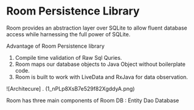 # Room Persistence Library 

Room provides an abstraction layer over SQLite to allow fluent database access while harnessing the full power of SQLite.

Advantage of Room Persistence library 

1. Compile time validation of Raw Sql Quries.
2. Room maps our database objects to Java Object without boilerplate code.
3. Room is built to work with LiveData and RxJava for data observation.

![Architecure] .       (1_nPLp8XsB7e529f82XgddyA.png)

Room has three main components of Room DB :
Entity
Dao
Database
